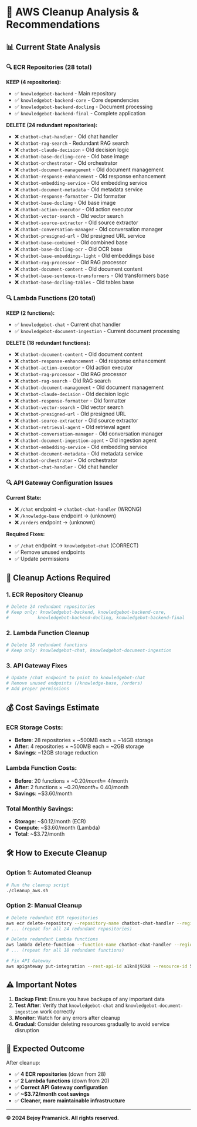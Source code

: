 # 🧹 AWS Cleanup Analysis & Recommendations

## 📊 Current State Analysis

### 🔍 **ECR Repositories (28 total)**
**KEEP (4 repositories):**
- ✅ `knowledgebot-backend` - Main repository
- ✅ `knowledgebot-backend-core` - Core dependencies  
- ✅ `knowledgebot-backend-docling` - Document processing
- ✅ `knowledgebot-backend-final` - Complete application

**DELETE (24 redundant repositories):**
- ❌ `chatbot-chat-handler` - Old chat handler
- ❌ `chatbot-rag-search` - Redundant RAG search
- ❌ `chatbot-claude-decision` - Old decision logic
- ❌ `chatbot-base-docling-core` - Old base image
- ❌ `chatbot-orchestrator` - Old orchestrator
- ❌ `chatbot-document-management` - Old document management
- ❌ `chatbot-response-enhancement` - Old response enhancement
- ❌ `chatbot-embedding-service` - Old embedding service
- ❌ `chatbot-document-metadata` - Old metadata service
- ❌ `chatbot-response-formatter` - Old formatter
- ❌ `chatbot-base-docling` - Old base image
- ❌ `chatbot-action-executor` - Old action executor
- ❌ `chatbot-vector-search` - Old vector search
- ❌ `chatbot-source-extractor` - Old source extractor
- ❌ `chatbot-conversation-manager` - Old conversation manager
- ❌ `chatbot-presigned-url` - Old presigned URL service
- ❌ `chatbot-base-combined` - Old combined base
- ❌ `chatbot-base-docling-ocr` - Old OCR base
- ❌ `chatbot-base-embeddings-light` - Old embeddings base
- ❌ `chatbot-rag-processor` - Old RAG processor
- ❌ `chatbot-document-content` - Old document content
- ❌ `chatbot-base-sentence-transformers` - Old transformers base
- ❌ `chatbot-base-docling-tables` - Old tables base

### 🔍 **Lambda Functions (20 total)**
**KEEP (2 functions):**
- ✅ `knowledgebot-chat` - Current chat handler
- ✅ `knowledgebot-document-ingestion` - Current document processing

**DELETE (18 redundant functions):**
- ❌ `chatbot-document-content` - Old document content
- ❌ `chatbot-response-enhancement` - Old response enhancement
- ❌ `chatbot-action-executor` - Old action executor
- ❌ `chatbot-rag-processor` - Old RAG processor
- ❌ `chatbot-rag-search` - Old RAG search
- ❌ `chatbot-document-management` - Old document management
- ❌ `chatbot-claude-decision` - Old decision logic
- ❌ `chatbot-response-formatter` - Old formatter
- ❌ `chatbot-vector-search` - Old vector search
- ❌ `chatbot-presigned-url` - Old presigned URL
- ❌ `chatbot-source-extractor` - Old source extractor
- ❌ `chatbot-retrieval-agent` - Old retrieval agent
- ❌ `chatbot-conversation-manager` - Old conversation manager
- ❌ `chatbot-document-ingestion-agent` - Old ingestion agent
- ❌ `chatbot-embedding-service` - Old embedding service
- ❌ `chatbot-document-metadata` - Old metadata service
- ❌ `chatbot-orchestrator` - Old orchestrator
- ❌ `chatbot-chat-handler` - Old chat handler

### 🔍 **API Gateway Configuration Issues**
**Current State:**
- ❌ `/chat` endpoint → `chatbot-chat-handler` (WRONG)
- ❌ `/knowledge-base` endpoint → (unknown)
- ❌ `/orders` endpoint → (unknown)

**Required Fixes:**
- ✅ `/chat` endpoint → `knowledgebot-chat` (CORRECT)
- ✅ Remove unused endpoints
- ✅ Update permissions

## 🚀 Cleanup Actions Required

### 1. **ECR Repository Cleanup**
```bash
# Delete 24 redundant repositories
# Keep only: knowledgebot-backend, knowledgebot-backend-core, 
#           knowledgebot-backend-docling, knowledgebot-backend-final
```

### 2. **Lambda Function Cleanup**
```bash
# Delete 18 redundant functions
# Keep only: knowledgebot-chat, knowledgebot-document-ingestion
```

### 3. **API Gateway Fixes**
```bash
# Update /chat endpoint to point to knowledgebot-chat
# Remove unused endpoints (/knowledge-base, /orders)
# Add proper permissions
```

## 💰 Cost Savings Estimate

### **ECR Storage Costs:**
- **Before**: 28 repositories × ~500MB each = ~14GB storage
- **After**: 4 repositories × ~500MB each = ~2GB storage
- **Savings**: ~12GB storage reduction

### **Lambda Function Costs:**
- **Before**: 20 functions × ~$0.20/month = ~$4/month
- **After**: 2 functions × ~$0.20/month = ~$0.40/month  
- **Savings**: ~$3.60/month

### **Total Monthly Savings:**
- **Storage**: ~$0.12/month (ECR)
- **Compute**: ~$3.60/month (Lambda)
- **Total**: ~$3.72/month

## 🛠️ How to Execute Cleanup

### **Option 1: Automated Cleanup**
```bash
# Run the cleanup script
./cleanup_aws.sh
```

### **Option 2: Manual Cleanup**
```bash
# Delete redundant ECR repositories
aws ecr delete-repository --repository-name chatbot-chat-handler --region ap-south-1 --force
# ... (repeat for all 24 redundant repositories)

# Delete redundant Lambda functions  
aws lambda delete-function --function-name chatbot-chat-handler --region ap-south-1
# ... (repeat for all 18 redundant functions)

# Fix API Gateway
aws apigateway put-integration --rest-api-id a1kn0j91k8 --resource-id 57wl90 --http-method POST --type AWS_PROXY --integration-http-method POST --uri "arn:aws:apigateway:ap-south-1:lambda:path/2015-03-31/functions/arn:aws:lambda:ap-south-1:090163643302:function:knowledgebot-chat/invocations" --region ap-south-1
```

## ⚠️ Important Notes

1. **Backup First**: Ensure you have backups of any important data
2. **Test After**: Verify that `knowledgebot-chat` and `knowledgebot-document-ingestion` work correctly
3. **Monitor**: Watch for any errors after cleanup
4. **Gradual**: Consider deleting resources gradually to avoid service disruption

## 🎯 Expected Outcome

After cleanup:
- ✅ **4 ECR repositories** (down from 28)
- ✅ **2 Lambda functions** (down from 20)  
- ✅ **Correct API Gateway configuration**
- ✅ **~$3.72/month cost savings**
- ✅ **Cleaner, more maintainable infrastructure**

---

**© 2024 Bejoy Pramanick. All rights reserved.**
